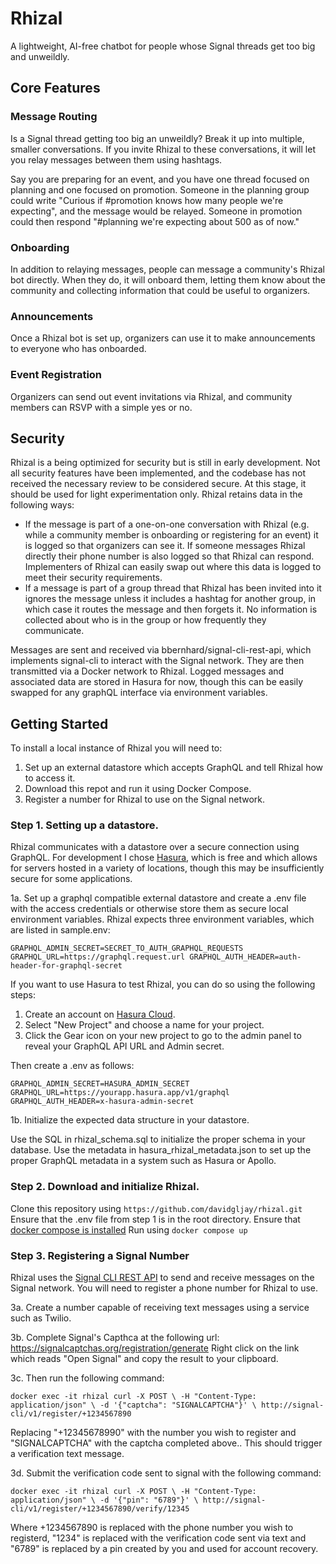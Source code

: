 # Rhizal
A lightweight, AI-free chatbot for people whose Signal threads get too big and unweildly.

## Core Features
### Message Routing
Is a Signal thread getting too big an unweildly? Break it up into multiple, smaller conversations. If you invite Rhizal to these conversations, it will let you relay messages between them using hashtags. 

Say you are preparing for an event, and you have one thread focused on planning and one focused on promotion. Someone in the planning group could write "Curious if #promotion knows how many people we're expecting", and the message would be relayed. Someone in promotion could then respond "#planning we're expecting about 500 as of now."

### Onboarding
In addition to relaying messages, people can message a community's Rhizal bot directly. When they do, it will onboard them, letting them know about the community and collecting information that could be useful to organizers.

### Announcements
Once a Rhizal bot is set up, organizers can use it to make announcements to everyone who has onboarded.

### Event Registration
Organizers can send out event invitations via Rhizal, and community members can RSVP with a simple yes or no.

## Security
Rhizal is a being optimized for security but is still in early development. Not all security features have been implemented, and the codebase has not received the necessary review to be considered secure. At this stage, it should be used for light experimentation only. Rhizal retains data in the following ways:

* If the message is part of a one-on-one conversation with Rhizal (e.g. while a community member is onboarding or registering for an event) it is logged so that organizers can see it. If someone messages Rhizal directly their phone number is also logged so that Rhizal can respond. Implementers of Rhizal can easily swap out where this data is logged to meet their security requirements.
* If a message is part of a group thread that Rhizal has been invited into it ignores the message unless it includes a hashtag for another group, in which case it routes the message and then forgets it. No information is collected about who is in the group or how frequently they communicate.

Messages are sent and received via bbernhard/signal-cli-rest-api, which implements signal-cli to interact with the Signal network. They are then transmitted via a Docker network to Rhizal. Logged messages and associated data are stored in Hasura for now, though this can be easily swapped for any graphQL interface via environment variables.


## Getting Started

To install a local instance of Rhizal you will need to:

1. Set up an external datastore which accepts GraphQL and tell Rhizal how to access it.
2. Download this repot and run it using Docker Compose.
3. Register a number for Rhizal to use on the Signal network.

### Step 1. Setting up a datastore.

Rhizal communicates with a datastore over a secure connection using GraphQL. For development I chose [Hasura](https://cloud.hasura.io/), which is free and which allows for servers hosted in a variety of locations, though this may be insufficiently secure for some applications.

1a. Set up a graphql compatible external datastore and create a .env file with the access credentials or otherwise store them as secure local environment variables. Rhizal expects three environment variables, which are listed in sample.env:

`
GRAPHQL_ADMIN_SECRET=SECRET_TO_AUTH_GRAPHQL_REQUESTS
GRAPHQL_URL=https://graphql.request.url
GRAPHQL_AUTH_HEADER=auth-header-for-graphql-secret
`

If you want to use Hasura to test Rhizal, you can do so using the following steps:

1. Create an account on [Hasura Cloud](https://cloud.hasura.io/projects).
2. Select "New Project" and choose a name for your project.
3. Click the Gear icon on your new project to go to the admin panel to reveal your GraphQL API URL and Admin secret. 

Then create a .env as follows:

`
GRAPHQL_ADMIN_SECRET=HASURA_ADMIN_SECRET
GRAPHQL_URL=https://yourapp.hasura.app/v1/graphql
GRAPHQL_AUTH_HEADER=x-hasura-admin-secret
`

1b. Initialize the expected data structure in your datastore.

Use the SQL in rhizal_schema.sql to initialize the proper schema in your database.
Use the metadata in hasura_rhizal_metadata.json to set up the proper GraphQL metadata in a system such as Hasura or Apollo.

### Step 2. Download and initialize Rhizal.

Clone this repository using `https://github.com/davidgljay/rhizal.git`
Ensure that the .env file from step 1 is in the root directory.
Ensure that [docker compose is installed](https://docs.docker.com/compose/install/)
Run using `docker compose up`


### Step 3. Registering a Signal Number

Rhizal uses the [Signal CLI REST API](https://github.com/bbernhard/signal-cli-rest-api) to send and receive messages on the Signal network. You will need to register a phone number for Rhizal to use. 

3a. Create a number capable of receiving text messages using a service such as Twilio. 

3b. Complete Signal's Capthca at the following url: https://signalcaptchas.org/registration/generate
Right click on the link which reads "Open Signal" and  copy the result to your clipboard.

3c. Then run the following command:

`
docker exec -it rhizal curl -X POST \
  -H "Content-Type: application/json" \
  -d '{"captcha": "SIGNALCAPTCHA"}' \
  http://signal-cli/v1/register/+1234567890
`

Replacing "+12345678990" with the number you wish to register and "SIGNALCAPTCHA" with the captcha completed above.. This should trigger a verification text message.

3d. Submit the verification code sent to signal with the following command:

`
docker exec -it rhizal curl -X POST \
  -H "Content-Type: application/json" \
  -d '{"pin": "6789"}' \
  http://signal-cli/v1/register/+1234567890/verify/12345
`

Where +1234567890 is replaced with the phone number you wish to registerd, "1234" is replaced with the verification code sent via text and "6789" is replaced by a pin created by you and used for account recovery.





